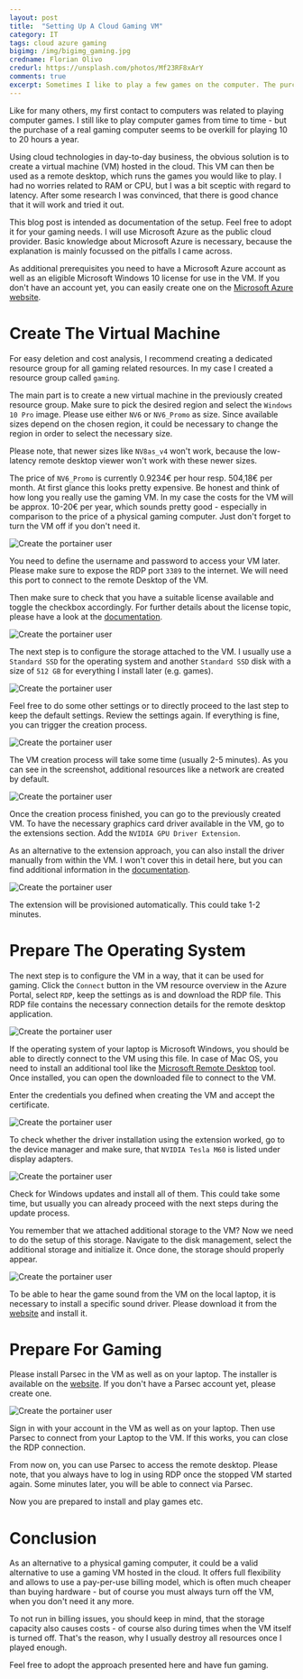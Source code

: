 ```yaml
---
layout: post
title:  "Setting Up A Cloud Gaming VM"
category: IT
tags: cloud azure gaming
bigimg: /img/bigimg_gaming.jpg
credname: Florian Olivo
credurl: https://unsplash.com/photos/Mf23RF8xArY
comments: true
excerpt: Sometimes I like to play a few games on the computer. The purchase of a gaming computer for this rare pleasure would not be worth it for me. Luckily it is possible to set up a gaming computer in the cloud and pay per use.
---
```


Like for many others, my first contact to computers was related to playing computer games.
I still like to play computer games from time to time - but the purchase of a real gaming computer seems to be overkill for playing 10 to 20 hours a year.

Using cloud technologies in day-to-day business, the obvious solution is to create a virtual machine (VM) hosted in the cloud.
This VM can then be used as a remote desktop, which runs the games you would like to play.
I had no worries related to RAM or CPU, but I was a bit sceptic with regard to latency.
After some research I was convinced, that there is good chance that it will work and tried it out.

This blog post is intended as documentation of the setup.
Feel free to adopt it for your gaming needs.
I will use Microsoft Azure as the public cloud provider.
Basic knowledge about Microsoft Azure is necessary, because the explanation is mainly focussed on the pitfalls I came across.

As additional prerequisites you need to have a Microsoft Azure account as well as an eligible Microsoft Windows 10 license for use in the VM.
If you don't have an account yet, you can easily create one on the [Microsoft Azure website][azure-website].

# Create The Virtual Machine

For easy deletion and cost analysis, I recommend creating a dedicated resource group for all gaming related resources.
In my case I created a resource group called `gaming`.

The main part is to create a new virtual machine in the previously created resource group.
Make sure to pick the desired region and select the `Windows 10 Pro` image.
Please use either `NV6` or `NV6_Promo` as size.
Since available sizes depend on the chosen region, it could be necessary to change the region in order to select the necessary size.

Please note, that newer sizes like `NV8as_v4` won't work, because the low-latency remote desktop viewer won't work with these newer sizes.

The price of `NV6_Promo` is currently 0.9234€ per hour resp. 504,18€ per month. 
At first glance this looks pretty expensive.
Be honest and think of how long you really use the gaming VM.
In my case the costs for the VM will be approx. 10-20€ per year, which sounds pretty good - especially in comparison to the price of a physical gaming computer. 
Just don't forget to turn the VM off if you don't need it.

![Create the portainer user](/img/gaming-vm_vm-1.png)

You need to define the username and password to access your VM later.
Please make sure to expose the RDP port `3389` to the internet.
We will need this port to connect to the remote Desktop of the VM.

Then make sure to check that you have a suitable license available and toggle the checkbox accordingly.
For further details about the license topic, please have a look at the [documentation][windows-license].

![Create the portainer user](/img/gaming-vm_vm-2.png)

The next step is to configure the storage attached to the VM.
I usually use a `Standard SSD` for the operating system and another `Standard SSD` disk with a size of `512 GB` for everything I install later (e.g. games).

![Create the portainer user](/img/gaming-vm_vm-3.png)

Feel free to do some other settings or to directly proceed to the last step to keep the default settings.
Review the settings again.
If everything is fine, you can trigger the creation process.

![Create the portainer user](/img/gaming-vm_creation.png)

The VM creation process will take some time (usually 2-5 minutes).
As you can see in the screenshot, additional resources like a network are created by default.

![Create the portainer user](/img/gaming-vm_creation-finished.png)

Once the creation process finished, you can go to the previously created VM.
To have the necessary graphics card driver available in the VM, go to the extensions section.
Add the `NVIDIA GPU Driver Extension`.

As an alternative to the extension approach, you can also install the driver manually from within the VM.
I won't cover this in detail here, but you can find additional information in the [documentation][azure-driver].

![Create the portainer user](/img/gaming-vm_extension.png)

The extension will be provisioned automatically.
This could take 1-2 minutes.

# Prepare The Operating System

The next step is to configure the VM in a way, that it can be used for gaming.
Click the `Connect` button in the VM resource overview in the Azure Portal, select `RDP`, keep the settings as is and download the RDP file.
This RDP file contains the necessary connection details for the remote desktop application.

![Create the portainer user](/img/gaming-vm_overview.png)

If the operating system of your laptop is Microsoft Windows, you should be able to directly connect to the VM using this file.
In case of Mac OS, you need to install an additional tool like the [Microsoft Remote Desktop][microsoft-rdp-tool] tool.
Once installed, you can open the downloaded file to connect to the VM.

Enter the credentials you defined when creating the VM and accept the certificate.

![Create the portainer user](/img/gaming-vm_login.png)

To check whether the driver installation using the extension worked, go to the device manager and make sure, that `NVIDIA Tesla M60` is listed under display adapters.

![Create the portainer user](/img/gaming-vm_device-manager.png)

Check for Windows updates and install all of them.
This could take some time, but usually you can already proceed with the next steps during the update process.

You remember that we attached additional storage to the VM?
Now we need to do the setup of this storage.
Navigate to the disk management, select the additional storage and initialize it.
Once done, the storage should properly appear.

![Create the portainer user](/img/gaming-vm_ssd.png)

To be able to hear the game sound from the VM on the local laptop, it is necessary to install a specific sound driver.
Please download it from the [website][vbaudio] and install it.

# Prepare For Gaming

Please install Parsec in the VM as well as on your laptop.
The installer is available on the [website][parsec].
If you don't have a Parsec account yet, please create one.

![Create the portainer user](/img/gaming-vm_parsec.png)

Sign in with your account in the VM as well as on your laptop.
Then use Parsec to connect from your Laptop to the VM.
If this works, you can close the RDP connection.

From now on, you can use Parsec to access the remote desktop.
Please note, that you always have to log in using RDP once the stopped VM started again.
Some minutes later, you will be able to connect via Parsec.

Now you are prepared to install and play games etc.

# Conclusion

As an alternative to a physical gaming computer, it could be a valid alternative to use a gaming VM hosted in the cloud.
It offers full flexibility and allows to use a pay-per-use billing model, which is often much cheaper than buying hardware - but of course you must always turn off the VM, when you don't need it any more.

To not run in billing issues, you should keep in mind, that the storage capacity also causes costs - of course also during times when the VM itself is turned off.
That's the reason, why I usually destroy all resources once I played enough.

Feel free to adopt the approach presented here and have fun gaming.

[windows-license]: https://docs.microsoft.com/en-us/azure/virtual-machines/windows/windows-desktop-multitenant-hosting-deployment
[microsoft-rdp-tool]: https://apps.apple.com/de/app/microsoft-remote-desktop/id1295203466?mt=12
[parsec]: https://parsec.app
[vbaudio]: https://vb-audio.com/Cable/index.htm
[azure-website]: https://azure.microsoft.com/
[azure-driver]: https://docs.microsoft.com/azure/virtual-machines/windows/n-series-driver-setup